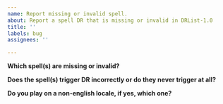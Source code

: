 ```yaml
---
name: Report missing or invalid spell.
about: Report a spell DR that is missing or invalid in DRList-1.0
title: ''
labels: bug
assignees: ''

---
```


**Which spell(s) are missing or invalid?**


**Does the spell(s) trigger DR incorrectly or do they never trigger at all?**
<!-- For example, wrong DR category or only triggers once? -->


**Do you play on a non-english locale, if yes, which one?**
